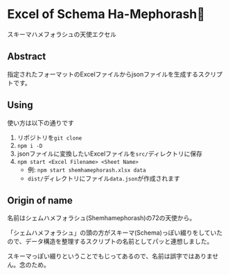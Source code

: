 # Excel of Schema Ha-Mephorash👼

スキーマハメフォラシュの天使エクセル

## Abstract

指定されたフォーマットのExcelファイルからjsonファイルを生成するスクリプトです。

## Using

使い方は以下の通りです

1. リポジトリを`git clone`
2. `npm i -D`
3. jsonファイルに変換したいExcelファイルを`src/`ディレクトリに保存
4. `npm start <Excel Filename> <Sheet Name>`
    - 例: `npm start shemhamephorash.xlsx data`
    - `dist/`ディレクトリにファイル`data.json`が作成されます

## Origin of name

名前はシェムハメフォラシュ(Shemhamephorash)の72の天使から。

「シェムハメフォラシュ」の頭の方がスキーマ(Schema)っぽい綴りをしていたので、データ構造を整理するスクリプトの名前としてパッと連想しました。

スキーマっぽい綴りということでもじってあるので、名前は誤字ではありません。念のため。